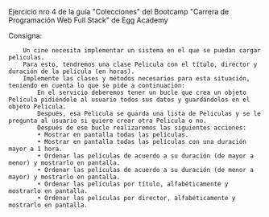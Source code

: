 Ejercicio nro 4 de la guía "Colecciones" del Bootcamp "Carrera de Programación Web Full Stack" de Egg Academy

Consigna:

        Un cine necesita implementar un sistema en el que se puedan cargar peliculas.
        Para esto, tendremos una clase Pelicula con el título, director y duración de la película (en horas).
        Implemente las clases y métodos necesarios para esta situación, teniendo en cuenta lo que se pide a continuación:
            En el servicio deberemos tener un bucle que crea un objeto Pelicula pidiéndole al usuario todos sus datos y guardándolos en el objeto Pelicula.
            Después, esa Pelicula se guarda una lista de Peliculas y se le pregunta al usuario si quiere crear otra Pelicula o no.
            Después de ese bucle realizaremos las siguientes acciones:
            • Mostrar en pantalla todas las películas.
            • Mostrar en pantalla todas las películas con una duración mayor a 1 hora.
            • Ordenar las películas de acuerdo a su duración (de mayor a menor) y mostrarlo en pantalla.
            • Ordenar las películas de acuerdo a su duración (de menor a mayor) y mostrarlo en pantalla.
            • Ordenar las películas por título, alfabéticamente y mostrarlo en pantalla.
            • Ordenar las películas por director, alfabéticamente y mostrarlo en pantalla.
